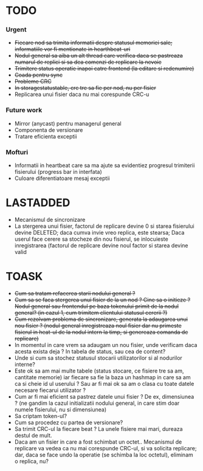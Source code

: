 # TODO
### Urgent
- ~~Fiecare nod sa trimita informatii despre statusul memoriei sale; informatiile vor fi mentionate in hearthbeat-uri~~
- ~~Nodul general sa aiba un alt thread care verifica daca se pastreaza numarul de replici si sa dea comenzi de replicare la nevoie~~
- ~~Trimitere status operatie inapoi catre frontend (la editare si redenumire)~~
- ~~Coada pentru sync~~
- ~~Probleme CRC~~
- ~~In storagestatustable, crc tre sa fie per nod, nu per fisier~~
- Replicarea unui fisier daca nu mai corespunde CRC-u

### Future work
- Mirror  (anycast) pentru managerul general
- Componenta de versionare
- Tratare eficienta exceptii

### Mofturi
- Informatii in heartbeat care sa ma ajute sa evidentiez progresul trimiterii fisierului (progress bar in interfata)
- Culoare diferentiatoare mesaj exceptii


# LASTADDED
- Mecanismul de sincronizare
- La stergerea unui fisier, factorul de replicare devine 0 si starea fisierului devine DELETED; daca cumva invie vreo replica, este stearsa; Daca userul face cerere sa stocheze din nou fisierul, se inlocuieste inregistrarea (factorul de replicare devine noul factor si starea devine valid


# TOASK
- ~~Cum sa tratam refacerea starii nodului general ?~~
- ~~Cum sa se faca stergerea unui fisier de la un nod ? Cine sa o initieze ? Nodul general sau frontendul pe baza tokenului primit de la nodul general?  (in cazul 1, cum trimitem clientului statusul cererii ?)~~
- ~~Cum rezolvam problema de sincronizare, generata la adaugarea unui nou fisier ? (nodul general inregistreaza noul fisier dar nu primeste fisierul in heat-ul de la nodul intern la timp, si genereaza comanda de replicare)~~
- In momentul in care vrem sa adaugam un nou fisier, unde verificam daca acesta exista deja ? In tabela de status, sau cea de content?
- Unde si cum sa stochez statusul stocarii utilizatorilor si al nodurilor interne?
- Este ok sa am mai multe tabele (status stocare, ce fisiere tre sa am, cantitate memorie) iar fiecare sa fie la baza un hashmap in care sa am ca si cheie id ul userului ? Sau ar fi mai ok sa am o clasa cu toate datele necesare fiecarui utilizator ? 
- Cum ar fi mai eficient sa pastrez datele unui fisier ? De ex, dimensiunea ? (ne gandim la cazul initializatii nodului general, in care stim doar numele fisierului, nu si dimensiunea)
- Sa criptam token-ul?
- Cum sa procedez cu partea de versionare?
- Sa trimit CRC-ul la fiecare beat ? La unele fisiere mai mari, dureaza destul de mult.
- Daca am un fisier in care a fost schimbat un octet.. Mecanismul de replicare va vedea ca nu mai corespunde CRC-ul, si va solicita replicare; dar, daca se face undo la operatie (se schimba la loc octetul), eliminam o replica, nu?
